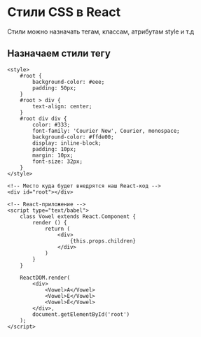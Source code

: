 # Стили CSS в React

Стили можно назначать тегам, классам, атрибутам style и т.д

## Назначаем стили тегу

    <style>
        #root {
            background-color: #eee;
            padding: 50px;
        }
        #root > div {
            text-align: center;
        }
        #root div div {
            color: #333;
            font-family: 'Courier New', Courier, monospace;
            background-color: #ffde00;
            display: inline-block;
            padding: 10px;
            margin: 10px;
            font-size: 32px;
        }
    </style>

    <!-- Место куда будет внедрятся наш React-код -->
    <div id="root"></div>
    
    <!-- React-приложение -->
    <script type="text/babel">
        class Vowel extends React.Component {
            render () {
                return (
                    <div>
                        {this.props.children}
                    </div>
                )
            }
        }

        ReactDOM.render(
            <div>
                <Vowel>А</Vowel>
                <Vowel>Е</Vowel>
                <Vowel>Ё</Vowel>
            </div>,
            document.getElementById('root')
        );
    </script>
